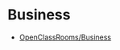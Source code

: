 # Business

* [OpenClassRooms/Business](https://openclassrooms.com/fr/search?page=1&query=&categories=Business&language=fr&type=course)

